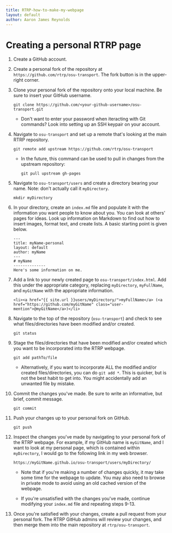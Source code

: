 ```yaml
---
title: RTRP-how-to-make-my-webpage
layout: default
author: Aaron James Reynolds
---
```

Creating a personal RTRP page
==============
1.  Create a GitHub account.

1.  Create a personal fork of the repository at `https://github.com/rtrp/osu-transport`. The fork button is in the upper-right corner.

1.  Clone your personal fork of the repository onto your local machine. Be sure to insert your GitHub username.

    `git clone https://github.com/<your-github-username>/osu-transport.git`
    
    *  Don't want to enter your password when iteracting with Git commands? Look into setting up an SSH keypair on your account.
   
1.  Navigate to ```osu-transport``` and set up a remote that's looking at the main RTRP repository. 

    `git remote add upstream https://github.com/rtrp/osu-transport`
    
    * In the future, this command can be used to pull in changes from the upstream repository:

        `git pull upstream gh-pages`

1.  Navigate to ```osu-transport/users``` and create a directory bearing your name. Note: don't actually call it `myDirectory`.

    `mkdir myDirectory`
    
1.  In your directory, create an `index.md` file and populate it with the information you want people to know about you. You can look at others' pages for ideas. Look up information on Markdown to find out how to insert images, format text, and create lists. A basic starting point is given below.

    ```
    ---
    title: myName-personal
    layout: default
    author: myName
    ---
    # myName
    --------------
    Here's some information on me.
    ```
       
1.  Add a link to your newly created page to `osu-transport/index.html`. Add this under the appropriate category, replacing `myDirectory`, `myFullName`, and `myGitName` with the appropriate information. 

    `<li><a href="{{ site.url }}users/myDirectory/">myFullName</a> (<a href="https://github.com/myGitName" class="user-mention">@myGitName</a>)</li> `
    
1. Navigate to the top of the repository (```osu-transport```) and check to see what files/directories have been modified and/or created.

    `git status`

1. Stage the files/directories that have been modified and/or created which you want to be incorporated into the RTRP webpage. 

    `git add pathTo/file`
    
    *  Alternatively, if you want to incorporate ALL the modified and/or created files/directories, you can do `git add *`. This is quicker, but is not the best habit to get into. You might accidentally add an unwanted file by mistake.
   
1.  Commit the changes you've made. Be sure to write an informative, but brief, commit message.

     `git commit`
      
1.  Push your changes up to your personal fork on GitHub.

     `git push`
     
1.  Inspect the changes you've made by navigating to your personal fork of the RTRP webpage. For example, if my GitHub name is ```myGitName```, and I want to look at my personal page, which is contained within ```myDirectory```, I would go to the following link in my web browser.  
    
     `https://myGitName.github.io/osu-transport/users/myDirectory/`
     
    *  Note that if you're making a number of changes quickly, it may take some time for the webpage to update. You may also need to browse in private mode to avoid using an old cached version of the webpage.
    
    *  If you're unsatisfied with the changes you've made, continue modifying your ```index.md``` file and repeating steps 9-13.

1.  Once you're satisfied with your changes, create a pull request from your personal fork. The RTRP GitHub admins will review your changes, and then merge them into the main repository at `rtrp/osu-transport`. 
